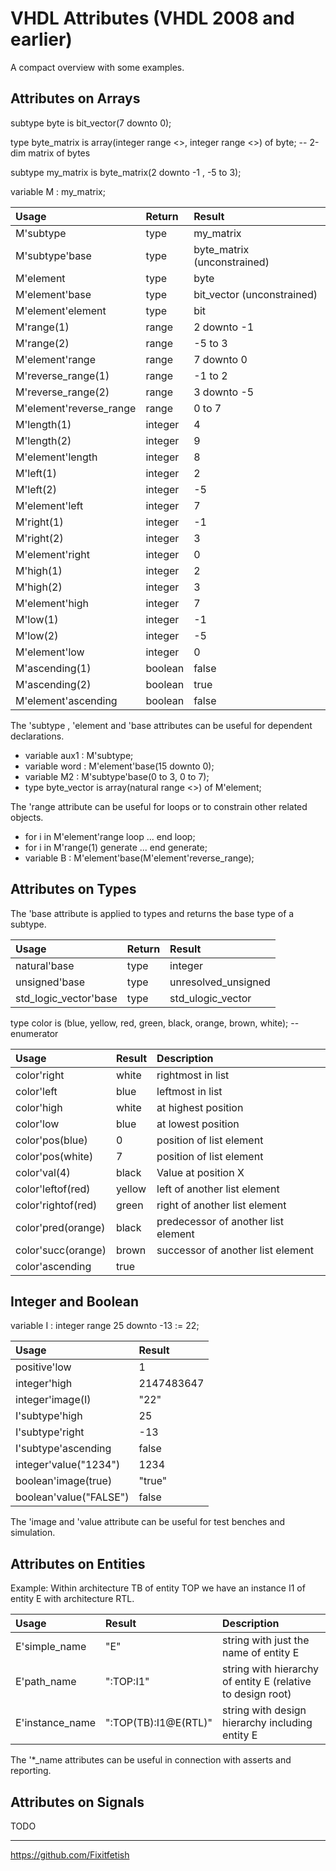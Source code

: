 # VHDL Attributes (VHDL 2008 and earlier)

A compact overview with some examples.

## Attributes on Arrays
subtype byte is bit_vector(7 downto 0);

type byte_matrix is array(integer range <>, integer range <>) of byte; -- 2-dim matrix of bytes

subtype my_matrix is byte_matrix(2 downto -1 , -5 to 3);

variable M : my_matrix;

| Usage                   | Return  | Result                      |
|:------------------------|:--------|:----------------------------|
| M'subtype               | type    | my_matrix                   |
| M'subtype'base          | type    | byte_matrix (unconstrained) |
| M'element               | type    | byte                        |
| M'element'base          | type    | bit_vector (unconstrained)  |
| M'element'element       | type    | bit                         |
| M'range(1)              | range   | 2 downto -1                 |
| M'range(2)              | range   | -5 to 3                     |
| M'element'range         | range   | 7 downto 0                  |
| M'reverse_range(1)      | range   | -1 to 2                     |
| M'reverse_range(2)      | range   | 3 downto -5                 |
| M'element'reverse_range | range   | 0 to 7                      |
| M'length(1)             | integer | 4                           |
| M'length(2)             | integer | 9                           |
| M'element'length        | integer | 8                           |
| M'left(1)               | integer | 2                           |
| M'left(2)               | integer | -5                          |
| M'element'left          | integer | 7                           |
| M'right(1)              | integer | -1                          |
| M'right(2)              | integer | 3                           |
| M'element'right         | integer | 0                           |
| M'high(1)               | integer | 2                           |
| M'high(2)               | integer | 3                           |
| M'element'high          | integer | 7                           |
| M'low(1)                | integer | -1                          |
| M'low(2)                | integer | -5                          |
| M'element'low           | integer | 0                           |
| M'ascending(1)          | boolean | false                       |
| M'ascending(2)          | boolean | true                        |
| M'element'ascending     | boolean | false                       |

The 'subtype , 'element and 'base attributes can be useful for dependent declarations.
* variable aux1 : M'subtype;
* variable word : M'element'base(15 downto 0);
* variable M2 : M'subtype'base(0 to 3, 0 to 7);
* type byte_vector is array(natural range <>) of M'element;

The 'range attribute can be useful for loops or to constrain other related objects.
* for i in M'element'range loop ... end loop;
* for i in M'range(1) generate ... end generate;
* variable B : M'element'base(M'element'reverse_range);

## Attributes on Types

The 'base attribute is applied to types and returns the base type of a subtype.

| Usage                   | Return  |Result                      |
|:------------------------|:--------|:---------------------------|
| natural'base            | type    | integer                    |
| unsigned'base           | type    | unresolved_unsigned        |
| std_logic_vector'base   | type    | std_ulogic_vector          |

type color is (blue, yellow, red, green, black, orange, brown, white); -- enumerator

| Usage              | Result | Description                         |
|:-------------------|:-------|:------------------------------------|
| color'right        | white  | rightmost in list                   |
| color'left         | blue   | leftmost in list                    |
| color'high         | white  | at highest position                 |
| color'low          | blue   | at lowest position                  |
| color'pos(blue)    | 0      | position of list element            |
| color'pos(white)   | 7      | position of list element            |
| color'val(4)       | black  | Value at position X                 |
| color'leftof(red)  | yellow | left of another list element        |
| color'rightof(red) | green  | right of another list element       |
| color'pred(orange) | black  | predecessor of another list element |
| color'succ(orange) | brown  | successor of another list element   |
| color'ascending    | true   |                                     |

## Integer and Boolean

variable I : integer range 25 downto -13 := 22;

| Usage                   | Result                      |
|:------------------------|:----------------------------|
| positive'low            | 1                           |
| integer'high            | 2147483647                  |
| integer'image(I)        | "22"                        |
| I'subtype'high          | 25                          |
| I'subtype'right         | -13                         |
| I'subtype'ascending     | false                       |
| integer'value("1234")   | 1234                        |
| boolean'image(true)     | "true"                      |
| boolean'value("FALSE")  | false                       |

The 'image and 'value attribute can be useful for test benches and simulation.

## Attributes on Entities

Example: Within architecture TB of entity TOP we have an instance I1 of entity E with architecture RTL. 

| Usage           | Result               | Description                                                 |
|:----------------|:---------------------|:------------------------------------------------------------|
| E'simple_name   | "E"                  | string with just the name of entity E                       |
| E'path_name     | ":TOP:I1"            | string with hierarchy of entity E (relative to design root) |
| E'instance_name | ":TOP(TB):I1@E(RTL)" | string with design hierarchy including entity E             |

The '*_name attributes can be useful in connection with asserts and reporting.

## Attributes on Signals

TODO

---
<https://github.com/Fixitfetish>
